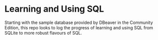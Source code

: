 # Learning and Using SQL
Starting with the sample database provided by DBeaver in the Community Edition, this repo looks to log the progress of learning and using SQL from SQLite to more robust flavours of SQL.
